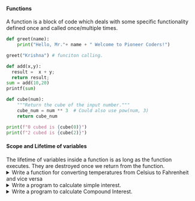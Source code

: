 <h4> Functions</h4>
A function is a block of code which deals with some specific functionality defined once and called once/multiple times.

```python
def greet(name):
	print("Hello, Mr."+ name + " Welcome to Pioneer Coders!")

greet("Krishna") # funciton calling.

def add(x,y):
  result =  x + y;
  return result;
sum = add(10,20)
printf(sum)
```

```python
def cube(num):
    """Return the cube of the input number."""
    cube_num = num ** 3  # Could also use pow(num, 3)
    return cube_num

print(f"0 cubed is {cube(0)}")
print(f"2 cubed is {cube(2)}")
```

<h4> Scope and Lifetime of variables</h4>
The lifetime of variables inside a function is as long as the function executes. They are destroyed once we return from the function.

<details>
    <summary>Write a function for converting temperatures from Celsius to Fahrenheit and vice versa </summary>
    <p>

```python
def convert_cel_to_far(temp_cel):
    """Return the Celsius temperature temp_cel converted to Fahrenheit."""
    temp_far = temp_cel * (9 / 5) + 32
    return temp_far


def convert_far_to_cel(temp_far):
    """Return the Fahrenheit temperature temp_far converted to Celsius."""
    temp_cel = (temp_far - 32) * (5 / 9)
    return temp_cel


# Prompt the user to input a Fahrenheit temperature.
temp_far = input("Enter a temperature in degrees F: ")

# Convert the temperature to Celsius.
# Note that `temp_far` must be converted to a `float`
# since `input()` returns a string.
temp_cel = convert_far_to_cel(float(temp_far))

# Display the converted temperature
print(f"{temp_far} degrees F = {temp_cel:.2f} degrees C")

# You could also use `round()` instead of the formatting mini-language:
# print(f"{temp_far} degrees F = {round(temp_cel, 2)} degrees C"")

# Prompt the user to input a Celsius temperature.
temp_cel = input("\nEnter a temperature in degrees C: ")

# Convert the temperature to Fahrenheit.
temp_far = convert_cel_to_far(float(temp_cel))

# Display the converted temperature
print(f"{temp_cel} degrees C = {temp_far:.2f} degrees F")
```
</p>
</details>

<details>
    <summary>Write a program to calculate simple interest.</summary>
    <p>
	
```python
def simple_interest(principal, no_of_years, rate_of_interest):
    si = (principal * no_of_years * rate_of_interest) / 100
    return si

P = float(input("Enter the principal amount : "))
N = float(input("Enter the number of years : "))
R = float(input("Enter the rate of interest : "))
interest_amount = simple_interest(P, N, R)
print("Simple interest : {}".format(interest_amount))
```
</p>
</details>

<details>
    <summary>Write a program to calculate Compound Interest.</summary>
    <p>
	
```python
def compound_interest(principle, rate, no_of_years):
    result = principle * (pow((1 + rate / 100), no_of_years))
    return result

p = float(input("Enter the principal amount: "))
r = float(input("Enter the interest rate: "))
t = float(input("Enter the time in years: "))

amount = compound_interest(p, r, t)
interest = amount - p
print("Compound amount is %.2f" % amount)
print("Compound interest is %.2f" % interest)
```
</p>
</details>